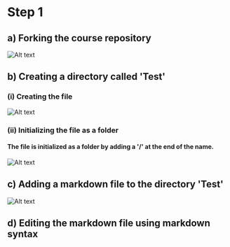 # Step 1
## a) Forking the course repository
![Alt text](https://github.com/sree0917/ds4ph-bme/blob/master/Test/forking%20the%20course%20repository.png)

## b) Creating a directory called 'Test'
### (i) Creating the file
![Alt text](https://github.com/sree0917/ds4ph-bme/blob/master/Test/creating%20the%20file.png)
### (ii) Initializing the file as a folder
#### The file is initialized as a folder by adding a '/' at the end of the name.
![Alt text](https://github.com/sree0917/ds4ph-bme/blob/master/Test/adding%20Test.png)

## c) Adding a markdown file to the directory 'Test'
![Alt text](https://github.com/sree0917/ds4ph-bme/blob/master/Test/adding%20readme.png)

## d) Editing the markdown file using markdown syntax
